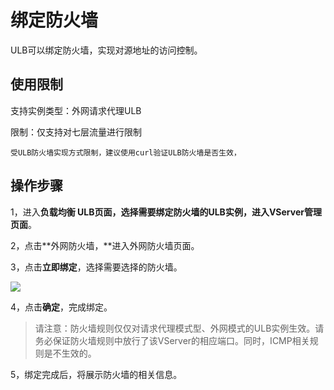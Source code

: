 

# 绑定防火墙

ULB可以绑定防火墙，实现对源地址的访问控制。

## 使用限制

支持实例类型：外网请求代理ULB

限制：仅支持对七层流量进行限制

```
受ULB防火墙实现方式限制，建议使用curl验证ULB防火墙是否生效，
```

## 操作步骤

1，进入**负载均衡 ULB页面，**选择需要绑定防火墙的ULB实例，进入**VServer管理页面**。

2，点击**外网防火墙，**进入外网防火墙页面。

3，点击**立即绑定**，选择需要选择的防火墙。

![](https://static.ucloud.cn/d685f475443c4a6680f4f14049c5a97c.png)

4，点击**确定**，完成绑定。 

> 请注意：防火墙规则仅仅对请求代理模式型、外网模式的ULB实例生效。请务必保证防火墙规则中放行了该VServer的相应端口。同时，ICMP相关规则是不生效的。


5，绑定完成后，将展示防火墙的相关信息。

